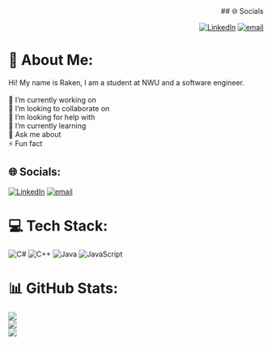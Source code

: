 
<div align="right">
## 🌐 Socials
</div>
<div align="right">

[![LinkedIn](https://img.shields.io/badge/LinkedIn-%230077B5.svg?logo=linkedin&logoColor=white)](https://linkedin.com/in/raken-belayet-948407306)
[![email](https://img.shields.io/badge/Email-D14836?logo=gmail&logoColor=white)](mailto:rakenhossain@gmail.com)

</div>

# 💫 About Me:
Hi! My name is Raken, I am a student at NWU and a software engineer. <br><br>🔭 I’m currently working on <br>👯 I’m looking to collaborate on<br>🤝 I’m looking for help with<br>🌱 I’m currently learning<br>💬 Ask me about<br>⚡ Fun fact


## 🌐 Socials:
[![LinkedIn](https://img.shields.io/badge/LinkedIn-%230077B5.svg?logo=linkedin&logoColor=white)](https://linkedin.com/in/https://www.linkedin.com/in/raken-belayet-948407306?lipi=urn%3Ali%3Apage%3Ad_flagship3_profile_view_base_contact_details%3BwM9S4sSpT5%2BPGXawGQx7vA%3D%3D) [![email](https://img.shields.io/badge/Email-D14836?logo=gmail&logoColor=white)](mailto:rakenhossain@gmail.com) 

# 💻 Tech Stack:
![C#](https://img.shields.io/badge/c%23-%23239120.svg?style=for-the-badge&logo=csharp&logoColor=white) ![C++](https://img.shields.io/badge/c++-%2300599C.svg?style=for-the-badge&logo=c%2B%2B&logoColor=white) ![Java](https://img.shields.io/badge/java-%23ED8B00.svg?style=for-the-badge&logo=openjdk&logoColor=white) ![JavaScript](https://img.shields.io/badge/javascript-%23323330.svg?style=for-the-badge&logo=javascript&logoColor=%23F7DF1E)
# 📊 GitHub Stats:
![](https://github-readme-stats.vercel.app/api?username=Raken-ab&theme=tokyonight&hide_border=false&include_all_commits=false&count_private=false)<br/>
![](https://nirzak-streak-stats.vercel.app/?user=Raken-ab&theme=tokyonight&hide_border=false)<br/>
![](https://github-readme-stats.vercel.app/api/top-langs/?username=Raken-ab&theme=tokyonight&hide_border=false&include_all_commits=false&count_private=false&layout=compact)

<!-- Proudly created with GPRM ( https://gprm.itsvg.in ) -->
